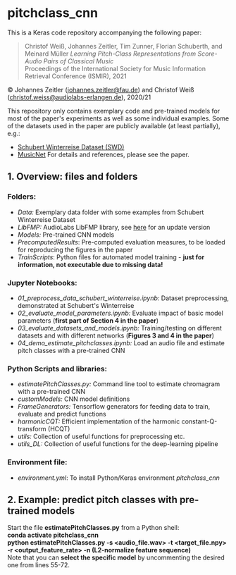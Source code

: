 # pitchclass_cnn

This is a Keras code repository accompanying the following paper:  

> Christof Weiß, Johannes Zeitler, Tim Zunner, Florian Schuberth, and Meinard Müller
> _Learning Pitch-Class Representations from Score-Audio Pairs of Classical Music_  
>  Proceedings of the International Society for Music Information Retrieval Conference (ISMIR), 2021  

&copy; Johannes Zeitler (johannes.zeitler@fau.de) and Christof Weiß (christof.weiss@audiolabs-erlangen.de), 2020/21

This repository only contains exemplary code and pre-trained models for most of the paper's experiments as well as some individual examples. Some of the datasets used in the paper are publicly available (at least partially), e.g.:
* [Schubert Winterreise Dataset (SWD)](https://zenodo.org/record/5139893#.YWRcktpBxaQ)
* [MusicNet](https://homes.cs.washington.edu/~thickstn/musicnet.html)
For details and references, please see the paper.


## 1. Overview: files and folders

### Folders:
* _Data:_    Exemplary data folder with some examples from Schubert Winterreise Dataset
* _LibFMP:_  AudioLabs LibFMP library, see [here](https://pypi.org/project/libfmp/) for an update version
* _Models:_  Pre-trained CNN models
* _PrecomputedResults_: Pre-computed evaluation measures, to be loaded for reproducing the figures in the paper
* _TrainScripts_:       Python files for automated model training - __just for information, not executable due to missing data!__


### Jupyter Notebooks:
* _01_preprocess_data_schubert_winterreise.ipynb:_ Dataset preprocessing, demonstrated at Schubert's Winterreise
* _02_evaluate_model_parameters.ipynb:_    Evaluate impact of basic model parameters (__first part of Section 4 in the paper__)
* _03_evaluate_datasets_and_models.ipynb:_ Training/testing on different datasets and with different networks (__Figures 3 and 4 in the paper__)
* _04_demo_estimate_pitchclasses.ipynb:_   Load an audio file and estimate pitch classes with a pre-trained CNN


### Python Scripts and libraries:
* _estimatePitchClasses.py:_ Command line tool to estimate chromagram with a pre-trained CNN
* _customModels:_    CNN model definitions
* _FrameGenerators:_ Tensorflow generators for feeding data to train, evaluate and predict functions
* _harmonicCQT:_     Efficient implementation of the harmonic constant-Q-transform (HCQT)
* _utils:_           Collection of useful functions for preprocessing etc.
* _utils_DL:_        Collection of useful functions for the deep-learning pipeline
 
### Environment file:
* _environment.yml_: To install Python/Keras environment _pitchclass_cnn_
 

## 2. Example: predict pitch classes with pre-trained models
Start the file __estimatePitchClasses.py__ from a Python shell:  
__conda activate pitchclass_cnn__  
__python estimatePitchClasses.py -s <audio_file.wav> -t <target_file.npy> -r <output_feature_rate> -n (L2-normalize feature sequence)__  
Note that you can __select the specific model__ by uncommenting the desired one from lines 55-72.

